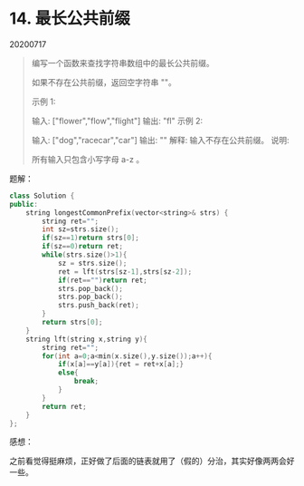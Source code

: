 # 14. 最长公共前缀

20200717

> 编写一个函数来查找字符串数组中的最长公共前缀。
>
> 如果不存在公共前缀，返回空字符串 ""。
>
> 示例 1:
>
> 输入: ["flower","flow","flight"]
> 输出: "fl"
> 示例 2:
>
> 输入: ["dog","racecar","car"]
> 输出: ""
> 解释: 输入不存在公共前缀。
> 说明:
>
> 所有输入只包含小写字母 a-z 。
>

题解：

```c++
class Solution {
public:
    string longestCommonPrefix(vector<string>& strs) {
        string ret="";
        int sz=strs.size();
        if(sz==1)return strs[0];
        if(sz==0)return ret;
        while(strs.size()>1){
            sz = strs.size();
            ret = lft(strs[sz-1],strs[sz-2]);
            if(ret=="")return ret;
            strs.pop_back();
            strs.pop_back();
            strs.push_back(ret);
        }
        return strs[0];
    }
    string lft(string x,string y){
        string ret="";
        for(int a=0;a<min(x.size(),y.size());a++){
            if(x[a]==y[a]){ret = ret+x[a];}
            else{
                break;
            }
        }
        return ret;
    }
};
```

感想：

之前看觉得挺麻烦，正好做了后面的链表就用了（假的）分治，其实好像两两会好一些。